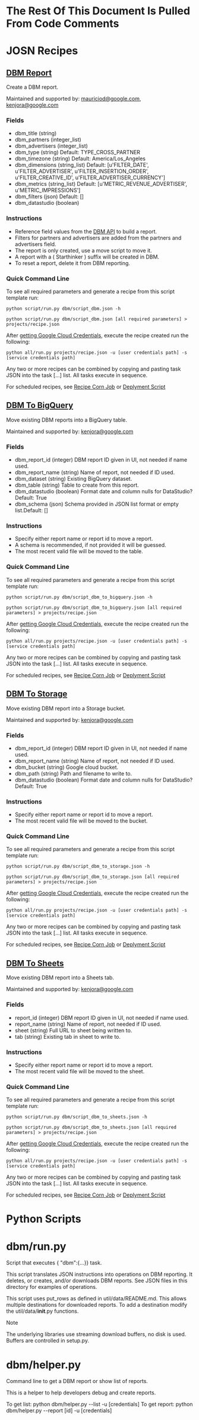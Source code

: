 # The Rest Of This Document Is Pulled From Code Comments

# JOSN Recipes

## [DBM Report](dbm/script_dbm.json)

Create a DBM report.

Maintained and supported by: mauriciod@google.com, kenjora@google.com

### Fields

- dbm_title (string) 
- dbm_partners (integer_list) 
- dbm_advertisers (integer_list) 
- dbm_type (string) Default: TYPE_CROSS_PARTNER
- dbm_timezone (string) Default: America/Los_Angeles
- dbm_dimensions (string_list) Default: [u'FILTER_DATE', u'FILTER_ADVERTISER', u'FILTER_INSERTION_ORDER', u'FILTER_CREATIVE_ID', u'FILTER_ADVERTISER_CURRENCY']
- dbm_metrics (string_list) Default: [u'METRIC_REVENUE_ADVERTISER', u'METRIC_IMPRESSIONS']
- dbm_filters (json) Default: []
- dbm_datastudio (boolean)

### Instructions

- Reference field values from the <a href='https://developers.google.com/bid-manager/v1/reports'>DBM API</a> to build a report.
- Filters for partners and advertisers are added from the partners and advertisers field.
- The report is only created, use a move script to move it.
- A report with a ( Starthinker ) suffix will be created in DBM.
- To reset a report, delete it from DBM reporting.

### Quick Command Line

To see all required parameters and generate a recipe from this script template run:

`python script/run.py dbm/script_dbm.json -h`

`python script/run.py dbm/script_dbm.json [all required parameters] > projects/recipe.json`

After [getting Google Cloud Credentials](/auth/README.md), execute the recipe created run the following:

`python all/run.py projects/recipe.json -u [user credentials path] -s [service credentials path]`

Any two or more recipes can be combined by copying and pasting task JSON into the task [...] list.  All tasks execute in sequence.

For scheduled recipes, see [Recipe Corn Job](/cron/README.md) or [Deplyment Script](/deploy/README.md)

## [DBM To BigQuery](dbm/script_dbm_to_bigquery.json)

Move existing DBM reports into a BigQuery table.

Maintained and supported by: kenjora@google.com

### Fields

- dbm_report_id (integer) DBM report ID given in UI, not needed if name used.
- dbm_report_name (string) Name of report, not needed if ID used.
- dbm_dataset (string) Existing BigQuery dataset.
- dbm_table (string) Table to create from this report.
- dbm_datastudio (boolean) Format date and column nulls for DataStudio?Default: True
- dbm_schema (json) Schema provided in JSON list format or empty list.Default: []

### Instructions

- Specify either report name or report id to move a report.
- A schema is recommended, if not provided it will be guessed.
- The most recent valid file will be moved to the table.

### Quick Command Line

To see all required parameters and generate a recipe from this script template run:

`python script/run.py dbm/script_dbm_to_bigquery.json -h`

`python script/run.py dbm/script_dbm_to_bigquery.json [all required parameters] > projects/recipe.json`

After [getting Google Cloud Credentials](/auth/README.md), execute the recipe created run the following:

`python all/run.py projects/recipe.json -u [user credentials path] -s [service credentials path]`

Any two or more recipes can be combined by copying and pasting task JSON into the task [...] list.  All tasks execute in sequence.

For scheduled recipes, see [Recipe Corn Job](/cron/README.md) or [Deplyment Script](/deploy/README.md)

## [DBM To Storage](dbm/script_dbm_to_storage.json)

Move existing DBM report into a Storage bucket.

Maintained and supported by: kenjora@google.com

### Fields

- dbm_report_id (integer) DBM report ID given in UI, not needed if name used.
- dbm_report_name (string) Name of report, not needed if ID used.
- dbm_bucket (string) Google cloud bucket.
- dbm_path (string) Path and filename to write to.
- dbm_datastudio (boolean) Format date and column nulls for DataStudio?Default: True

### Instructions

- Specify either report name or report id to move a report.
- The most recent valid file will be moved to the bucket.

### Quick Command Line

To see all required parameters and generate a recipe from this script template run:

`python script/run.py dbm/script_dbm_to_storage.json -h`

`python script/run.py dbm/script_dbm_to_storage.json [all required parameters] > projects/recipe.json`

After [getting Google Cloud Credentials](/auth/README.md), execute the recipe created run the following:

`python all/run.py projects/recipe.json -u [user credentials path] -s [service credentials path]`

Any two or more recipes can be combined by copying and pasting task JSON into the task [...] list.  All tasks execute in sequence.

For scheduled recipes, see [Recipe Corn Job](/cron/README.md) or [Deplyment Script](/deploy/README.md)

## [DBM To Sheets](dbm/script_dbm_to_sheets.json)

Move existing DBM report into a Sheets tab.

Maintained and supported by: kenjora@google.com

### Fields

- report_id (integer) DBM report ID given in UI, not needed if name used.
- report_name (string) Name of report, not needed if ID used.
- sheet (string) Full URL to sheet being written to.
- tab (string) Existing tab in sheet to write to.

### Instructions

- Specify either report name or report id to move a report.
- The most recent valid file will be moved to the sheet.

### Quick Command Line

To see all required parameters and generate a recipe from this script template run:

`python script/run.py dbm/script_dbm_to_sheets.json -h`

`python script/run.py dbm/script_dbm_to_sheets.json [all required parameters] > projects/recipe.json`

After [getting Google Cloud Credentials](/auth/README.md), execute the recipe created run the following:

`python all/run.py projects/recipe.json -u [user credentials path] -s [service credentials path]`

Any two or more recipes can be combined by copying and pasting task JSON into the task [...] list.  All tasks execute in sequence.

For scheduled recipes, see [Recipe Corn Job](/cron/README.md) or [Deplyment Script](/deploy/README.md)

# Python Scripts


# dbm/run.py

Script that executes { "dbm":{...}} task.

This script translates JSON instructions into operations on DBM reporting.
It deletes, or creates, and/or downloads DBM reports.  See JSON files in
this directory for examples of operations.

This script uses put_rows as defined in util/data/README.md. This allows
multiple destinations for downloaded reports. To add a destination modify
the util/data/__init__.py functions.

Note

The underlying libraries use streaming download buffers, no disk is used.
Buffers are controlled in setup.py.



# dbm/helper.py

Command line to get a DBM report or show list of reports.

This is a helper to help developers debug and create reports.

To get list: python dbm/helper.py --list -u [credentials]
To get report: python dbm/helper.py --report [id] -u [credentials]


